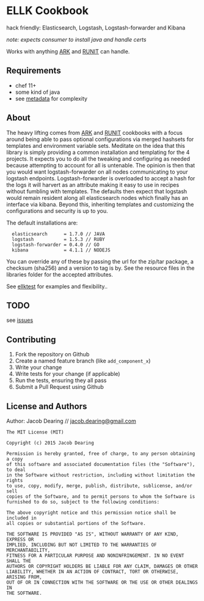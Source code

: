 ELLK Cookbook
============

hack friendly: Elasticsearch, Logstash, Logstash-forwarder and Kibana

*note: expects consumer to install java and handle certs*

Works with anything [ARK](https://github.com/burtlo/ark) and [RUNIT](https://github.com/hw-cookbooks/runit) can handle.

Requirements
------------
- chef 11+
- some kind of java
- see [metadata](https://github.com/dearing/ellk/blob/master/metadata.rb) for complexity

About
------------
The heavy lifting comes from [ARK](https://github.com/burtlo/ark) and [RUNIT](https://github.com/hw-cookbooks/runit) cookbooks with a focus around being able to pass optional configurations via merged hashsets for templates and environment variable sets.  Meditate on the idea that this library is simply providing a common installation and templating for the 4 projects.  It expects you to do all the tweaking and configuring as needed because attempting to account for all is untenable.  The opinion is then that you would want logstash-forwarder on all nodes communicating to your logstash endpoints.  Logstash-forwarder is overloaded to accept a hash for the logs it will harvert as an attribute making it easy to use in recipes without fumbling with templates. The defaults then expect that logstash would remain resident along all elasticsearch nodes which finally has an interface via kibana.  Beyond this, inheriting templates and customizing the configurations and security is up to you.

The default installations are:
```
  elasticsearch      = 1.7.0 // JAVA
  logstash           = 1.5.3 // RUBY
  logstash-forwarder = 0.4.0 // GO
  kibana             = 4.1.1 // NODEJS
```
You can override any of these by passing the url for the zip/tar package, a checksum (sha256) and a version to tag is by. See the resource files in the libraries folder for the accepted attributes.

See [ellktest](https://github.com/dearing/ellk/blob/master/test/cookbooks/ellktest/recipes/default.rb) for examples and flexibility..

TODO
------------
see [issues](https://github.com/dearing/ellk/issues)


Contributing
------------
1. Fork the repository on Github
2. Create a named feature branch (like `add_component_x`)
3. Write your change
4. Write tests for your change (if applicable)
5. Run the tests, ensuring they all pass
6. Submit a Pull Request using Github

License and Authors
-------------------
Author: Jacob Dearing // jacob.dearing@gmail.com

```
The MIT License (MIT)

Copyright (c) 2015 Jacob Dearing

Permission is hereby granted, free of charge, to any person obtaining a copy
of this software and associated documentation files (the "Software"), to deal
in the Software without restriction, including without limitation the rights
to use, copy, modify, merge, publish, distribute, sublicense, and/or sell
copies of the Software, and to permit persons to whom the Software is
furnished to do so, subject to the following conditions:

The above copyright notice and this permission notice shall be included in
all copies or substantial portions of the Software.

THE SOFTWARE IS PROVIDED "AS IS", WITHOUT WARRANTY OF ANY KIND, EXPRESS OR
IMPLIED, INCLUDING BUT NOT LIMITED TO THE WARRANTIES OF MERCHANTABILITY,
FITNESS FOR A PARTICULAR PURPOSE AND NONINFRINGEMENT. IN NO EVENT SHALL THE
AUTHORS OR COPYRIGHT HOLDERS BE LIABLE FOR ANY CLAIM, DAMAGES OR OTHER
LIABILITY, WHETHER IN AN ACTION OF CONTRACT, TORT OR OTHERWISE, ARISING FROM,
OUT OF OR IN CONNECTION WITH THE SOFTWARE OR THE USE OR OTHER DEALINGS IN
THE SOFTWARE.
```
